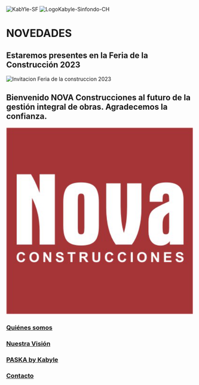 ![KabYle-SF](https://user-images.githubusercontent.com/111294790/187100080-4c42042f-2cd8-4828-818d-72ccb54cb1c3.png) 
<img width="63" alt="LogoKabyle-Sinfondo-CH" src="https://user-images.githubusercontent.com/111294790/187101526-67508c06-e863-4c44-9145-73a68ef8b3f9.png">


# NOVEDADES
## Estaremos presentes en la Feria de la Construcción 2023
 <!-- ![TarjetaInvitacionFeriaConst2023](https://raw.github.com/kabyleuy/kabyle/master/resources/images/FeriaConst2023-tarjeta-20230526_144449_0000.png) -->

<!-- ![TarjetaInvitacion2FeriaConst2023](https://github.com/kabyleuy/kabyle/blob/main/resources/images/FeriaConst2023-tarjeta-20230526_144449_0000.png) -->

 <!-- <img width="500" alt="Invitacion Feria de la construccion 2023" src="https://github.com/kabyleuy/kabyle/blob/main/resources/images/FeriaConst2023-tarjeta-20230526_144449_0000.p ng"> -->

<img width="750" alt="Invitacion Feria de la construccion 2023" src="https://raw.github.com/kabyleuy/kabyle/master/resources/images/FeriaConst2023-tarjeta-20230526_144449_0000.png">

 <!-- <img
  src="resources/images/FeriaConst2023-tarjeta-20230526_144449_0000.png"
  alt="Alt text"
  title="Optional title"
  style="display: inline-block; margin: 0 auto; max-width: 200px">  -->

## Bienvenido NOVA Construcciones al futuro de la gestión integral de obras. Agradecemos la confianza.

<img width="500" alt="Nova Construcciones" src="https://github.com/kabyleuy/kabyle/blob/main/resources/images/NOVA_logo.png">

### [Quiénes somos](./QuienesSomos.md)

 

### [Nuestra Visión](./Fundación.md)



### [PASKA by Kabyle](./Paska.md)



### [Contacto](./Contacto.md)
 




